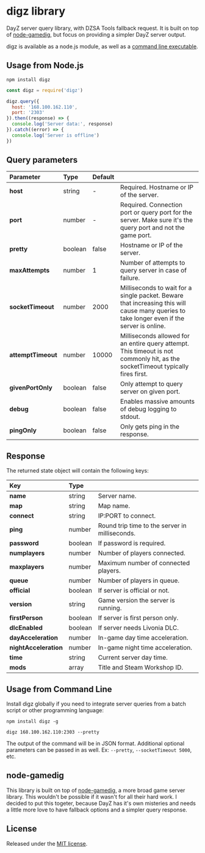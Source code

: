 # digz library

DayZ server query library, with DZSA Tools fallback request. It is built on top of [node-gamedig](https://github.com/gamedig/node-gamedig/), but focus on providing a simpler DayZ server output.

digz is available as a node.js module, as well as a
[command line executable](#usage-from-command-line).

Usage from Node.js
---

```shell
npm install digz
```

```javascript
const digz = require('digz')

digz.query({
  host: '168.100.162.110',
  port: '2303'
}).then((response) => {
  console.log('Server data:', response)
}).catch((error) => {
  console.log('Server is offline')
})
```

Query parameters
---

| Parameter | Type | Default |   |
|:---|:---|:---|:---|
| **host** | string | - | Required. Hostname or IP of the server. |
| **port** | number | - | Required. Connection port or query port for the server. Make sure it's the query port and not the game port. |
| **pretty** | boolean | false | Hostname or IP of the server. |
| **maxAttempts** | number | 1 | Number of attempts to query server in case of failure. |
| **socketTimeout** | number | 2000 | Milliseconds to wait for a single packet. Beware that increasing this will cause many queries to take longer even if the server is online. |
| **attemptTimeout** | number | 10000 | Milliseconds allowed for an entire query attempt. This timeout is not commonly hit, as the socketTimeout typically fires first. |
| **givenPortOnly** | boolean | false | Only attempt to query server on given port. |
| **debug** | boolean | false | Enables massive amounts of debug logging to stdout. |
| **pingOnly** | boolean | false | Only gets ping in the response. |


Response
---

The returned state object will contain the following keys:

| Key | Type |  |
|:---|:---|:---|
| **name** | string | Server name. |
| **map** | string | Map name. |
| **connect** | string | IP:PORT to connect. |
| **ping** | number | Round trip time to the server in milliseconds. |
| **password** | boolean | If password is required. |
| **numplayers** | number | Number of players connected. |
| **maxplayers** | number | Maximum number of connected players. |
| **queue** | number | Number of players in queue. |
| **official** | boolean | If server is official or not. |
| **version** | string | Game version the server is running. |
| **firstPerson** | boolean | If server is first person only. |
| **dlcEnabled** | boolean | If server needs Livonia DLC. |
| **dayAcceleration** | number | In-game day time acceleration. |
| **nightAcceleration** | number | In-game night time acceleration. |
| **time** | string | Current server day time. |
| **mods** | array | Title and Steam Workshop ID. |

Usage from Command Line
---

Install digz globally if you need to integrate server queries from a batch script or other programming language:
```shell
npm install digz -g
```
```shell
digz 168.100.162.110:2303 --pretty
```

The output of the command will be in JSON format. Additional optional parameters can be passed in as well. Ex: `--pretty`, `--socketTimeout 5000`, etc.

node-gamedig
---

This library is built on top of [node-gamedig](https://github.com/gamedig/node-gamedig/), a more broad game server library. This wouldn't be possible if it wasn't for all their hard work. I decided to put this togeter, because DayZ has it's own misteries and needs a little more love to have fallback options and a simpler query response.

License
---
Released under the [MIT license](LICENSE).